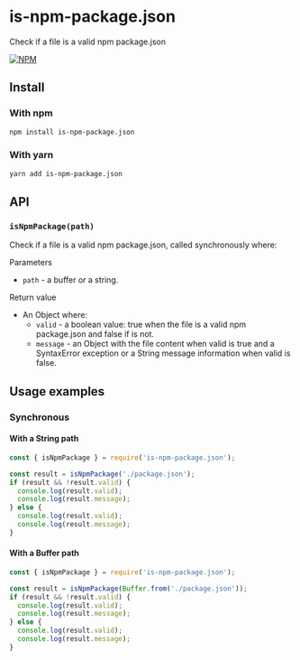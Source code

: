 # is-npm-package.json
Check if a file is a valid npm package.json

[![NPM](https://nodei.co/npm/is-npm-package.json.png?downloads=true&downloadRank=true&stars=true)](https://nodei.co/npm/is-npm-package.json/)

## Install
### With npm
```bash
npm install is-npm-package.json
``` 

### With yarn
```bash
yarn add is-npm-package.json
``` 
## API

### `isNpmPackage(path)`
Check if a file is a valid npm package.json, called synchronously where:  

Parameters
- `path` - a buffer or a string.  

Return value
- An Object where:
    - `valid` - a boolean value: true when the file is a valid npm package.json and false if is not.
    - `message` - an Object with the file content when valid is true and a SyntaxError exception or a String message information when valid is false.

## Usage examples

### Synchronous
#### With a String path
```javascript
const { isNpmPackage } = require('is-npm-package.json');

const result = isNpmPackage('./package.json');
if (result && !result.valid) {
  console.log(result.valid);
  console.log(result.message);
} else {
  console.log(result.valid);
  console.log(result.message);
}
```
#### With a Buffer path
```javascript
const { isNpmPackage } = require('is-npm-package.json');

const result = isNpmPackage(Buffer.from('./package.json'));
if (result && !result.valid) {
  console.log(result.valid);
  console.log(result.message);
} else {
  console.log(result.valid);
  console.log(result.message);
}
```
